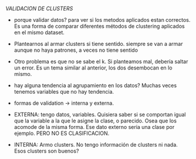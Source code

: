 *VALIDACION DE CLUSTERS*

- porque validar datos? para ver si los metodos aplicados estan correctos. Es una forma de comparar diferentes métodos de clustering aplicados
en el mismo dataset. 

- Plantearnos al armar clusters si tiene sentido. siempre se van a armar aunque no haya patrones, a veces no tiene sentido

- Otro problema es que no se sabe el k. Si planteamos mal, debería saltar un error. Es un tema similar al anterior, los dos desembocan en lo mismo.

- hay alguna tendencia al agrupamiento en los datos? Muchas veces tenemos variables que no hay tendencia.

- formas de validation -> interna y externa.

- EXTERNA: tengo datos, variables. Quisiera saber si se comportan igual que la variable a la que le asigne la clase, o parecido. Osea que los acomode de la misma forma. Ese dato externo seria una clase por ejemplo. PERO NO ES CLASIFICACION. 

- INTERNA: Armo clusters. No tengo información de clusters ni nada. Esos clusters son buenos?
